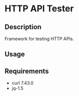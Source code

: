 # HTTP API Tester

## Description

Framework for testing HTTP APIs.

## Usage

## Requirements

- curl 7.43.0
- jq-1.5
